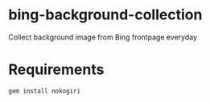 # bing-background-collection
Collect background image from Bing frontpage everyday

# Requirements
`gem install nokogiri`
